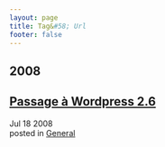 ```yaml
---
layout: page
title: Tag&#58; Url
footer: false
---
```


<div id="blog-archives" class="category">
<h2>2008</h2>

<article>
<h1><a href="/2008/07/18/passage-a-wordpress-26/index.html">Passage à Wordpress 2.6</a></h1>
<time datetime="2008-07-18T00:00:00-06:00" pubdate><span class='month'>Jul</span> <span class='day'>18</span> <span class='year'>2008</span></time>
<footer>
<span class="categories">posted in 
<a href='/categories/general/'>General</a></span>
</footer>
</article>
</div>

